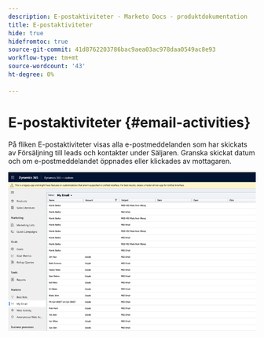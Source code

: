 ```yaml
---
description: E-postaktiviteter - Marketo Docs - produktdokumentation
title: E-postaktiviteter
hide: true
hidefromtoc: true
source-git-commit: 41d8762203786bac9aea03ac978daa0549ac8e93
workflow-type: tm+mt
source-wordcount: '43'
ht-degree: 0%

---
```


# E-postaktiviteter {#email-activities}

På fliken E-postaktiviteter visas alla e-postmeddelanden som har skickats av Försäljning till leads och kontakter under Säljaren. Granska skickat datum och om e-postmeddelandet öppnades eller klickades av mottagaren.

![](assets/email-activities-1.png)